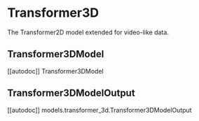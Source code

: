 # Transformer3D

The Transformer2D model extended for video-like data.

## Transformer3DModel

[[autodoc]] Transformer3DModel

## Transformer3DModelOutput

[[autodoc]] models.transformer_3d.Transformer3DModelOutput
